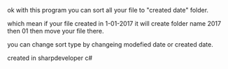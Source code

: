ok with this program you can sort all your file to "created date" folder.

which mean if your file created in 1-01-2017 it will create folder name 2017 then 01 then move your file there.

you can change sort type by changeing modefied date or created date.

created in sharpdeveloper c# 
